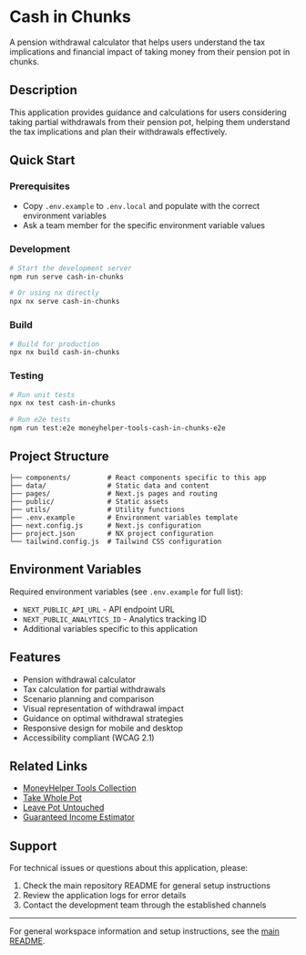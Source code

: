 # Cash in Chunks

A pension withdrawal calculator that helps users understand the tax implications and financial impact of taking money from their pension pot in chunks.

## Description

This application provides guidance and calculations for users considering taking partial withdrawals from their pension pot, helping them understand the tax implications and plan their withdrawals effectively.

## Quick Start

### Prerequisites

- Copy `.env.example` to `.env.local` and populate with the correct environment variables
- Ask a team member for the specific environment variable values

### Development

```bash
# Start the development server
npm run serve cash-in-chunks

# Or using nx directly
npx nx serve cash-in-chunks
```

### Build

```bash
# Build for production
npx nx build cash-in-chunks
```

### Testing

```bash
# Run unit tests
npx nx test cash-in-chunks

# Run e2e tests
npm run test:e2e moneyhelper-tools-cash-in-chunks-e2e
```

## Project Structure

```
├── components/         # React components specific to this app
├── data/               # Static data and content
├── pages/              # Next.js pages and routing
├── public/             # Static assets
├── utils/              # Utility functions
├── .env.example        # Environment variables template
├── next.config.js      # Next.js configuration
├── project.json        # NX project configuration
└── tailwind.config.js  # Tailwind CSS configuration
```

## Environment Variables

Required environment variables (see `.env.example` for full list):

- `NEXT_PUBLIC_API_URL` - API endpoint URL
- `NEXT_PUBLIC_ANALYTICS_ID` - Analytics tracking ID
- Additional variables specific to this application

## Features

- Pension withdrawal calculator
- Tax calculation for partial withdrawals
- Scenario planning and comparison
- Visual representation of withdrawal impact
- Guidance on optimal withdrawal strategies
- Responsive design for mobile and desktop
- Accessibility compliant (WCAG 2.1)

## Related Links

- [MoneyHelper Tools Collection](../moneyhelper-tools/)
- [Take Whole Pot](../take-whole-pot/)
- [Leave Pot Untouched](../leave-pot-untouched/)
- [Guaranteed Income Estimator](../guaranteed-income-estimator/)

## Support

For technical issues or questions about this application, please:

1. Check the main repository README for general setup instructions
2. Review the application logs for error details
3. Contact the development team through the established channels

---

For general workspace information and setup instructions, see the [main README](../../README.md).

